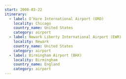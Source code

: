 ```yaml
---
start: 2008-03-22
itinerary:
  - label: O’Hare International Airport (ORD)
    locality: Chicago
    country_name: United States
    category: airport
  - label: Newark Liberty International Airport (EWR)
    locality: Newark
    country_name: United States
    category: airport
  - label: Birmingham Airport (BHX)
    locality: Birmingham
    country_name: England
    category: airport
---
```

